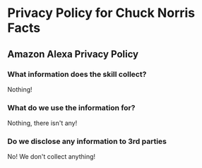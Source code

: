 # Privacy Policy for Chuck Norris Facts
## Amazon Alexa Privacy Policy
### What information does the skill collect?
Nothing!

### What do we use the information for?
Nothing, there isn't any!

### Do we disclose any information to 3rd parties
No! We don't collect anything!